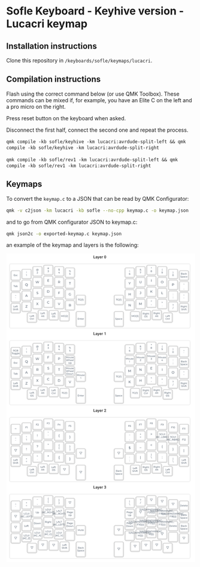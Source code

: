 # Sofle Keyboard - Keyhive version - Lucacri keymap

## Installation instructions

Clone this repository in `/keyboards/sofle/keymaps/lucacri`.

## Compilation instructions

Flash using the correct command below (or use QMK Toolbox). These commands can be mixed if, for example, you have an Elite C on the left and a pro micro on the right.

Press reset button on the keyboard when asked.

Disconnect the first half, connect the second one and repeat the process.

```
qmk compile -kb sofle/keyhive -km lucacri:avrdude-split-left && qmk compile -kb sofle/keyhive -km lucacri:avrdude-split-right

qmk compile -kb sofle/rev1 -km lucacri:avrdude-split-left && qmk compile -kb sofle/rev1 -km lucacri:avrdude-split-right
```

## Keymaps

To convert the `keymap.c` to a JSON that can be read by QMK Configurator:

```bash
qmk -v c2json -km lucacri -kb sofle --no-cpp keymap.c -o keymap.json
```

and to go from QMK configurator JSON to keymap.c:

```bash
qmk json2c -o exported-keymap.c keymap.json
```

an example of the keymap and layers is the following:

![Layers](layers.png)